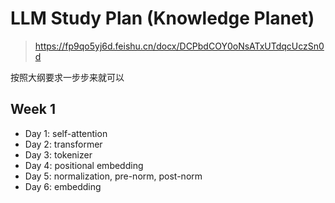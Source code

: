 # LLM Study Plan (Knowledge Planet)

> https://fp9qo5yj6d.feishu.cn/docx/DCPbdCOY0oNsATxUTdqcUczSn0d


按照大纲要求一步步来就可以
 
## Week 1

- Day 1: self-attention
- Day 2: transformer
- Day 3: tokenizer
- Day 4: positional embedding
- Day 5: normalization, pre-norm, post-norm
- Day 6: embedding